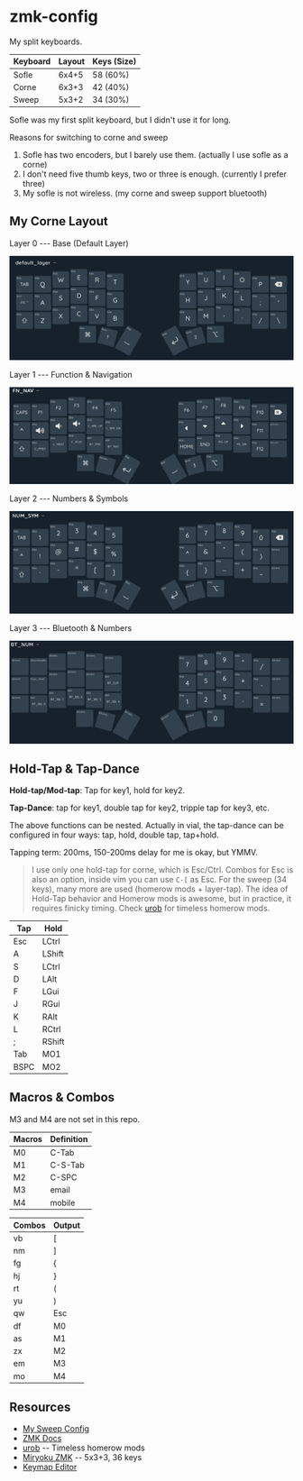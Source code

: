 # zmk-config

My split keyboards.

| Keyboard | Layout | Keys (Size) |
| -------- | ------ | ----------- |
| Sofle    | 6x4+5  | 58 (60%)    |
| Corne    | 6x3+3  | 42 (40%)    |
| Sweep    | 5x3+2  | 34 (30%)    |

Sofle was my first split keyboard, but I didn't use it for long.

Reasons for switching to corne and sweep

1. Sofle has two encoders, but I barely use them. (actually I use sofle as a corne)
2. I don't need five thumb keys, two or three is enough. (currently I prefer three)
3. My sofle is not wireless. (my corne and sweep support bluetooth)

## My Corne Layout

Layer 0 --- Base (Default Layer)

![Layer 0: Base layer](./img/mo0-base.png)

Layer 1 --- Function & Navigation

![mo1](./img/mo1-fn-nav.png)

Layer 2 --- Numbers & Symbols

![mo2](./img/mo2-num-sym.png)

Layer 3 --- Bluetooth & Numbers

![mo3](./img/mo3-bt-num.png)

## Hold-Tap & Tap-Dance

**Hold-tap/Mod-tap**: Tap for key1, hold for key2.

**Tap-Dance**: tap for key1, double tap for key2, tripple tap for key3, etc.

The above functions can be nested. Actually in vial, the tap-dance can be
configured in four ways: tap, hold, double tap, tap+hold.

Tapping term: 200ms, 150-200ms delay for me is okay, but YMMV.

> I use only one hold-tap for corne, which is Esc/Ctrl. Combos for Esc is
> also an option, inside vim you can use `C-[` as Esc.
> For the sweep (34 keys), many more are used (homerow mods + layer-tap).
> The idea of Hold-Tap behavior and Homerow mods is awesome, but in
> practice, it requires finicky timing. Check
> [urob](https://github.com/urob/zmk-config) for timeless homerow mods.

| Tap  | Hold   |
| ---- | ------ |
| Esc  | LCtrl  |
| A    | LShift |
| S    | LCtrl  |
| D    | LAlt   |
| F    | LGui   |
| J    | RGui   |
| K    | RAlt   |
| L    | RCtrl  |
| ;    | RShift |
| Tab  | MO1    |
| BSPC | MO2    |

## Macros & Combos

M3 and M4 are not set in this repo.

| Macros | Definition |
| ------ | ---------- |
| M0     | C-Tab      |
| M1     | C-S-Tab    |
| M2     | C-SPC      |
| M3     | email      |
| M4     | mobile     |

| Combos | Output |
| ------ | ------ |
| vb     | [      |
| nm     | ]      |
| fg     | {      |
| hj     | }      |
| rt     | (      |
| yu     | )      |
| qw     | Esc    |
| df     | M0     |
| as     | M1     |
| zx     | M2     |
| em     | M3     |
| mo     | M4     |

## Resources

- [My Sweep Config](https://github.com/yshenfab/zmk-sweep)
- [ZMK Docs](https://zmk.dev/docs)
- [urob](https://github.com/urob/zmk-config) -- Timeless homerow mods
- [Miryoku ZMK](https://github.com/manna-harbour/miryoku_zmk) -- 5x3+3, 36 keys
- [Keymap Editor](https://nickcoutsos.github.io/keymap-editor/)
